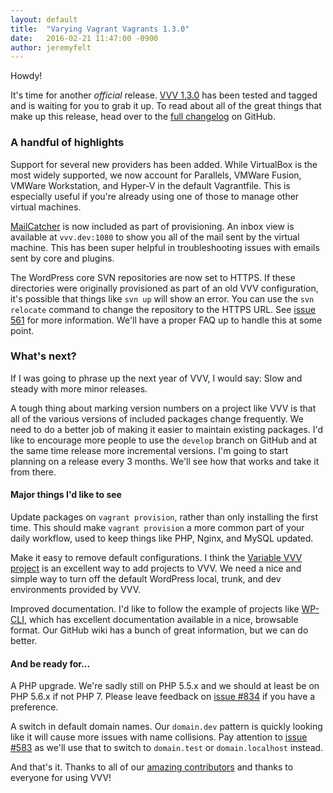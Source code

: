 ```yaml
---
layout: default
title:  "Varying Vagrant Vagrants 1.3.0"
date:   2016-02-21 11:47:00 -0900
author: jeremyfelt
---
```


Howdy!

It's time for another <em>official</em> release. <a href="https://github.com/Varying-Vagrant-Vagrants/VVV/releases/tag/1.3.0">VVV 1.3.0</a> has been tested and tagged and is waiting for you to grab it up. To read about all of the great things that make up this release, head over to the <a href="https://github.com/Varying-Vagrant-Vagrants/VVV/blob/1.3.0/CHANGELOG.md">full changelog</a> on GitHub.
<h3>A handful of highlights</h3>
Support for several new providers has been added. While VirtualBox is the most widely supported, we now account for Parallels, VMWare Fusion, VMWare Workstation, and Hyper-V in the default Vagrantfile. This is especially useful if you're already using one of those to manage other virtual machines.

<a href="http://mailcatcher.me/">MailCatcher</a> is now included as part of provisioning. An inbox view is available at <code>vvv.dev:1080</code> to show you all of the mail sent by the virtual machine. This has been super helpful in troubleshooting issues with emails sent by core and plugins.

The WordPress core SVN repositories are now set to HTTPS. If these directories were originally provisioned as part of an old VVV configuration, it's possible that things like <code>svn up</code> will show an error. You can use the <code>svn relocate</code> command to change the repository to the HTTPS URL. See <a href="https://github.com/Varying-Vagrant-Vagrants/VVV/issues/561">issue 561</a> for more information. We'll have a proper FAQ up to handle this at some point.
<h3>What's next?</h3>
If I was going to phrase up the next year of VVV, I would say: Slow and steady with more minor releases.

A tough thing about marking version numbers on a project like VVV is that all of the various versions of included packages change frequently. We need to do a better job of making it easier to maintain existing packages. I'd like to encourage more people to use the <code>develop</code> branch on GitHub and at the same time release more incremental versions. I'm going to start planning on a release every 3 months. We'll see how that works and take it from there.
<h4>Major things I'd like to see</h4>
Update packages on <code>vagrant provision</code>, rather than only installing the first time. This should make <code>vagrant provision</code> a more common part of your daily workflow, used to keep things like PHP, Nginx, and MySQL updated.

Make it easy to remove default configurations. I think the <a href="https://github.com/bradp/vv">Variable VVV project</a> is an excellent way to add projects to VVV. We need a nice and simple way to turn off the default WordPress local, trunk, and dev environments provided by VVV.

Improved documentation. I'd like to follow the example of projects like <a href="http://wp-cli.org/">WP-CLI</a>, which has excellent documentation available in a nice, browsable format. Our GitHub wiki has a bunch of great information, but we can do better.
<h4>And be ready for...</h4>
A PHP upgrade. We're sadly still on PHP 5.5.x and we should at least be on PHP 5.6.x if not PHP 7. Please leave feedback on <a href="https://github.com/Varying-Vagrant-Vagrants/VVV/issues/834">issue #834</a> if you have a preference.

A switch in default domain names. Our <code>domain.dev</code> pattern is quickly looking like it will cause more issues with name collisions. Pay attention to <a href="https://github.com/Varying-Vagrant-Vagrants/VVV/issues/583">issue #583</a> as we'll use that to switch to <code>domain.test</code> or <code>domain.localhost</code> instead.

And that's it. Thanks to all of our <a href="https://github.com/Varying-Vagrant-Vagrants/VVV#varying-vagrant-vagrants">amazing contributors</a> and thanks to everyone for using VVV!
